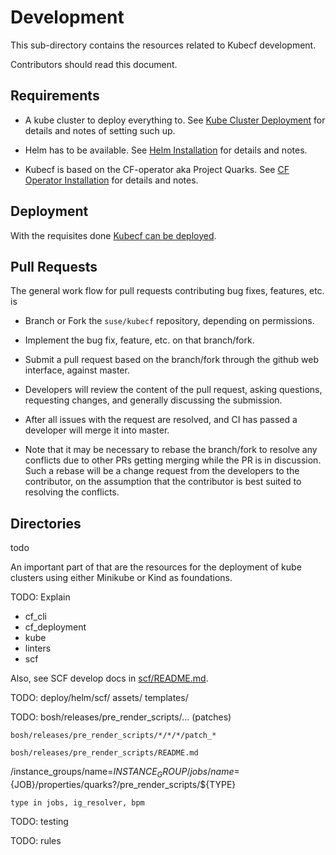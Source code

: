 # Development

This sub-directory contains the resources related to Kubecf development.

Contributors should read this document.

## Requirements

  - A kube cluster to deploy everything to.
    See [Kube Cluster Deployment](kube.md) for details and notes of
    setting such up.

  - Helm has to be available.
    See [Helm Installation](helm.md) for details and notes.

  - Kubecf is based on the CF-operator aka Project Quarks.
    See [CF Operator Installation](cf-operator.md) for details and notes.

## Deployment

With the requisites done [Kubecf can be deployed](scf/README.md).

## Pull Requests

The general work flow for pull requests contributing bug fixes,
features, etc. is

  - Branch or Fork the `suse/kubecf` repository, depending on
    permissions.

  - Implement the bug fix, feature, etc. on that branch/fork.

  - Submit a pull request based on the branch/fork through the github
    web interface, against master.

  - Developers will review the content of the pull request, asking
    questions, requesting changes, and generally discussing the
    submission.

  - After all issues with the request are resolved, and CI has passed
    a developer will merge it into master.

  - Note that it may be necessary to rebase the branch/fork to resolve
    any conflicts due to other PRs getting merging while the PR is in
    discussion. Such a rebase will be a change request from the
    developers to the contributor, on the assumption that the
    contributor is best suited to resolving the conflicts.

## Directories

todo

An important part of that are the resources for the deployment of kube
clusters using either Minikube or Kind as foundations.

TODO: Explain
  - cf_cli
  - cf_deployment
  - kube
  - linters
  - scf

Also, see SCF develop docs in [scf/README.md](scf/README.md).


TODO:
	deploy/helm/scf/
		assets/
		templates/

TODO:
	bosh/releases/pre_render_scripts/...
	(patches)

	bosh/releases/pre_render_scripts/*/*/*/patch_*

	bosh/releases/pre_render_scripts/README.md

/instance_groups/name=${INSTANCE_GROUP}/jobs/name=${JOB}/properties/quarks?/pre_render_scripts/${TYPE}

	type in jobs, ig_resolver, bpm

TODO:
	testing

TODO:
	rules
